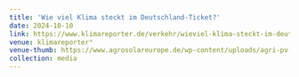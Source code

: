 ```yaml
---
title: 'Wie viel Klima steckt im Deutschland-Ticket?'
date: 2024-10-10
link: https://www.klimareporter.de/verkehr/wieviel-klima-steckt-im-deutschland-ticket
venue: klimareporter°
venue-thumb: https://www.agrosolareurope.de/wp-content/uploads/agri-pv-agri-photovoltaik-heggelbach-archiv-logos_13.png
collection: media
---
```

